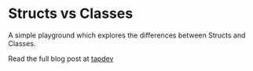 # Structs vs Classes

A simple playground which explores the differences between Structs and Classes.

Read the full blog post at [tapdev][1]

[1]: http://tapdev.co
